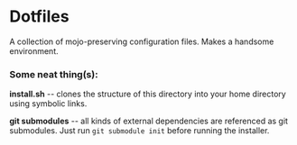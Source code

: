 # Dotfiles #
A collection of mojo-preserving configuration files. Makes a handsome environment.

### Some neat thing(s): ###

**install.sh** -- clones the structure of this directory into your home directory using symbolic links.

**git submodules** -- all kinds of external dependencies are referenced as git submodules. Just run `git submodule init` before running the installer.
